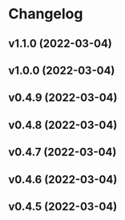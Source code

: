 # Changelog

<!--next-version-placeholder-->

## v1.1.0 (2022-03-04)


## v1.0.0 (2022-03-04)


## v0.4.9 (2022-03-04)


## v0.4.8 (2022-03-04)


## v0.4.7 (2022-03-04)


## v0.4.6 (2022-03-04)


## v0.4.5 (2022-03-04)

